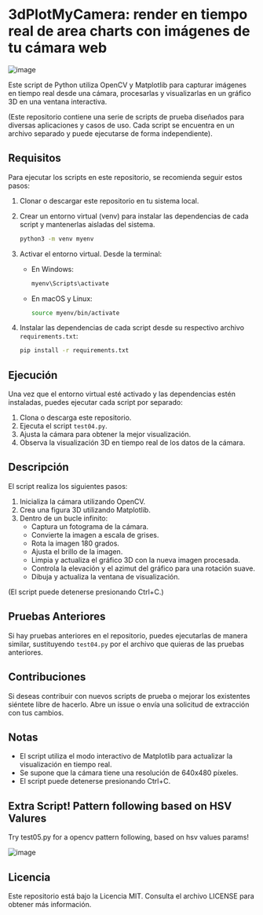 
# 3dPlotMyCamera: render en tiempo real de area charts con imágenes de tu cámara web

![image](https://github.com/vlasvlasvlas/3dPlotMyCamera/assets/4071796/7c256546-2b8e-46c9-b555-7847a1771c1f)

Este script de Python utiliza OpenCV y Matplotlib para capturar imágenes en tiempo real desde una cámara, procesarlas y visualizarlas en un gráfico 3D en una ventana interactiva.

(Este repositorio contiene una serie de scripts de prueba diseñados para diversas aplicaciones y casos de uso. Cada script se encuentra en un archivo separado y puede ejecutarse de forma independiente).

## Requisitos

Para ejecutar los scripts en este repositorio, se recomienda seguir estos pasos:

1. Clonar o descargar este repositorio en tu sistema local.
2. Crear un entorno virtual (venv) para instalar las dependencias de cada script y mantenerlas aisladas del sistema.

   ```bash
   python3 -m venv myenv
   ```

3. Activar el entorno virtual. Desde la terminal:

   - En Windows:

     ```bash
     myenv\Scripts\activate
     ```

   - En macOS y Linux:

     ```bash
     source myenv/bin/activate
     ```

4. Instalar las dependencias de cada script desde su respectivo archivo `requirements.txt`:

   ```bash
   pip install -r requirements.txt
   ```

## Ejecución

Una vez que el entorno virtual esté activado y las dependencias estén instaladas, puedes ejecutar cada script por separado:

1. Clona o descarga este repositorio.
2. Ejecuta el script `test04.py`.
3. Ajusta la cámara para obtener la mejor visualización.
4. Observa la visualización 3D en tiempo real de los datos de la cámara.


## Descripción

El script realiza los siguientes pasos:

1. Inicializa la cámara utilizando OpenCV.
2. Crea una figura 3D utilizando Matplotlib.
3. Dentro de un bucle infinito:
    - Captura un fotograma de la cámara.
    - Convierte la imagen a escala de grises.
    - Rota la imagen 180 grados.
    - Ajusta el brillo de la imagen.
    - Limpia y actualiza el gráfico 3D con la nueva imagen procesada.
    - Controla la elevación y el azimut del gráfico para una rotación suave.
    - Dibuja y actualiza la ventana de visualización.

(El script puede detenerse presionando Ctrl+C.)


## Pruebas Anteriores

Si hay pruebas anteriores en el repositorio, puedes ejecutarlas de manera similar, sustituyendo `test04.py` por el archivo que quieras de las pruebas anteriores.

## Contribuciones

Si deseas contribuir con nuevos scripts de prueba o mejorar los existentes siéntete libre de hacerlo. Abre un issue o envía una solicitud de extracción con tus cambios.

## Notas

- El script utiliza el modo interactivo de Matplotlib para actualizar la visualización en tiempo real.
- Se supone que la cámara tiene una resolución de 640x480 píxeles.
- El script puede detenerse presionando Ctrl+C.

## Extra Script! Pattern following based on HSV Valures

Try test05.py for a opencv pattern following, based on hsv values params!

![image](https://github.com/vlasvlasvlas/3dPlotMyCamera/assets/4071796/92b0082b-09e1-4fc4-a698-77dc2d661696)


## Licencia

Este repositorio está bajo la Licencia MIT. Consulta el archivo LICENSE para obtener más información.
